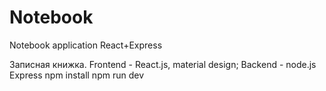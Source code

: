 # Notebook
Notebook application React+Express

Записная книжка. Frontend - React.js, material design; Backend - node.js Express
npm install
npm run dev
